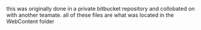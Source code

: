 this was originally done in a private bitbucket repository and collobated on with another teamate. all of these files are what was located 
in the WebContent folder
